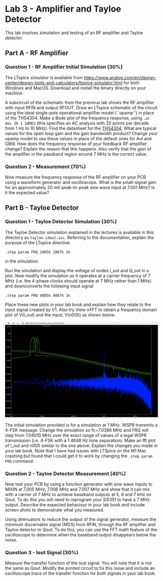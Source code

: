 # Lab 3 - Amplifier and Tayloe Detector

This lab involves simulation and testing of an RF amplifier and  Tayloe detector.

## Part A - RF Amplifier 
### Question 1 - RF Amplifier Initial Simulation (30%)

The LTspice simulator is available from https://www.analog.com/en/design-center/design-tools-and-calculators/ltspice-simulator.html for both Windows and MacOS. Download and install the binary directly on your machine. 

A subcircuit of the schematic from the previous lab shows the RF amplifier with input RFIN and output RFOUT. Draw an LTspice schematic of the circuit using the ideal single-pole operational amplifier model (``opamp'') in place of the THS4304. Make a Bode plot of the frequency response, using ```.ac dec 20 1 10MEG``` (this specifies an AC analysis with 20 points per decade from 1 Hz to 10 MHz). Find the datasheet for the [THS4304](https://www.ti.com/product/THS4304). What are typical values for the open loop gain and the gain bandwidth product? Change your opamp model to use these values in place of the default ones for Aol and GBW. How does the frequency response of your feedback RF amplifier change? Explain the reason that this happens. Also verify that the gain of the amplifier in the passband region around 7 MHz is the correct value.

### Question 2 - Measurement (70%)
Now measure the frequency response of the RF amplifier on your PCB using a waveform generator and oscilloscope. What is the small-signal gain for an approximately 20 mV peak-to-peak sine wave input at 7.001 MHz? Is it the expected value?

## Part B - Tayloe Detector 
### Question 1 - Tayloe Detector Simulation (30%)

The Tayloe Detector simulation explained in the lectures is available in this directory as ```tayloe-ideal.asc```. 
Referring to the documentation, explain the purpose of the LTspice directive:
```
.step param FRQ 1005k 1007k 1k
```
in the simulation.

Run the simulation and display the voltage of nodes I_out and Q_out in a plot. Now modify the simulation so it operates at a carrier frequency of 7 MHz (i.e. the 4-phase clocks should operate at 7 MHz rather than 1 MHz) and downconverts the following input signal
```
.step param FRQ 4005k 4007k 1k
```
Place these new plots in your lab book and explain how they relate to the input signal created by V1. Also try View->FFT to obtain a frequency domain plot of V(I_out) and the input, V(n005) as shown below.

![](mixersim.png)

The initial simulation provided is for a simulation at 1 MHz. WSPR transmits a 4-FSK message. Change the simulation so fc=7.0386 MHz and FRQ will step from 7.04010 MHz over the exact range of values of a legal WSPR transmission (i.e. 4-FSK with a 1.4648 Hz tone separation). Make an fft plot of I_out and n005 similar to the one above. Explain the changes you made in your lab book. Note that I have had issues with LTSpice on the M1 Mac crashing but found that I could get it to work by changing the ```.step param FRQ``` command.

### Question 2 - Tayloe Detector Measurement (40%)

Now test your PCB by using a function generator with sine wave inputs to MIXIN at 7.005 MHz, 7.006 MHz and 7.007 MHz and show that it can mix with a carrier of 7 MHz to achieve baseband outputs at 5, 6 and 7 kHz on Qout. To do this you will need to reprogram your Si5351 to have a 7 MHz output. 
Describe the expected behaviour in your lab book and include screen shots to demonstrate what you measured.

Using attenuators to reduce the output of the signal generator, measure the minimum discernable signal (MDS) 
from RFIN, through the RF amplifier and Tayloe detector to Qout. To do this, you can use the FFT math feature of the
oscilloscope to determine when the baseband output disappears below the noise.

### Question 3 - Iout Signal (30%)
Measure the transfer function of the Iout signal. You will note that it is not the same as Qout. Modify the printed circuit to fix this issue and include an oscilloscope trace of the transfer function for both signals in your lab book. 


